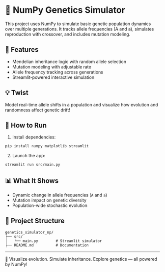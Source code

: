 # 🧬 NumPy Genetics Simulator

This project uses NumPy to simulate basic genetic population dynamics over multiple generations. It tracks allele frequencies (A and a), simulates reproduction with crossover, and includes mutation modeling.

## 🎯 Features

- Mendelian inheritance logic with random allele selection
- Mutation modeling with adjustable rate
- Allele frequency tracking across generations
- Streamlit-powered interactive simulation

## 💡 Twist

Model real-time allele shifts in a population and visualize how evolution and randomness affect genetic drift!

## 🚀 How to Run

1. Install dependencies:

```bash
pip install numpy matplotlib streamlit
```

2. Launch the app:

```bash
streamlit run src/main.py
```

## 📊 What It Shows

- Dynamic change in allele frequencies (`A` and `a`)
- Mutation impact on genetic diversity
- Population-wide stochastic evolution

## 📂 Project Structure

```
genetics_simulator_np/
├── src/
│   └── main.py        # Streamlit simulator
├── README.md          # Documentation
```

---

📡 Visualize evolution. Simulate inheritance. Explore genetics — all powered by NumPy!